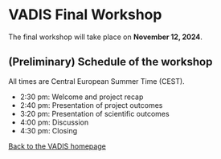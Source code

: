 # VADIS Final Workshop

The final workshop will take place on **November 12, 2024**. 

## (Preliminary) Schedule of the workshop
All times are Central European Summer Time (CEST).

* 2:30 pm: Welcome and project recap
* 2:40 pm: Presentation of project outcomes
* 3:20 pm: Presentation of scientific outcomes
* 4:00 pm: Discussion
* 4:30 pm: Closing


[Back to the VADIS homepage](README.md)
